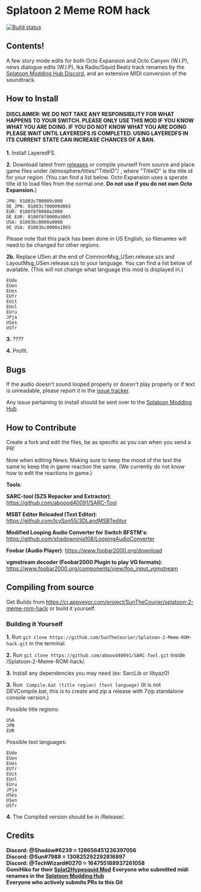 # Splatoon 2 Meme ROM hack
[![Build status](https://ci.appveyor.com/api/projects/status/svijpy7a6uk0ou36?svg=true)](https://ci.appveyor.com/project/SunTheCourier/splatoon-2-meme-rom-hack)

## Contents!

A few story mode edits for both Octo Expansion and Octo Canyon (W.I.P), news dialogue edits (W.I.P), Ika Radio/Squid Beatz track renames by the [Splatoon Modding Hub Discord](https://discordapp.com/invite/Msk4nSj), and an extensive MIDI conversion of the soundtrack.


## How to Install
#### DISCLAIMER: WE DO NOT TAKE ANY RESPONSIBILITY FOR WHAT HAPPENS TO YOUR SWITCH. PLEASE ONLY USE THIS MOD IF YOU KNOW WHAT YOU ARE DOING. IF YOU DO NOT KNOW WHAT YOU ARE DOING PLEASE WAIT UNTIL LAYEREDFS IS COMPLETED. USING LAYEREDFS IN ITS CURRENT STATE CAN INCREASE CHANCES OF A BAN.

****1.**** Install LayeredFS.<br>

****2.**** Download latest from [releases](https://github.com/SunTheCourier/Splatoon-2-Meme-ROM-hack/releases) or compile yourself from source and place game files under /atmosphere/titles/"TitleID"/ , where "TitleID" is the title id for your region. (You can find a list below. Octo Expansion uses a sperate title id to load files from the normal one. **Do not use if you do not own Octo Expansion.**)<br>



    JPN: 01003c700009c000
    OE JPN: 01003c700009d065
    EUR: 0100f8f0000a2000
    OE EUR: 0100f8f0000a3065
    USA: 01003bc0000a0000
    OE USA: 01003bc0000a1065



Please note that this pack has been done in US English, so filenames will need to be changed for other regions.

****2b.**** Replace USen at the end of CommonMsg_USen.release.szs and LayoutMsg_USen.release.szs to your language. You can find a list below of available. (This will not change what language this mod is displayed in.)<br>

```
EUde
EUen
EUes
EUfr
EUit
EUnl
EUru
JPja
USes
USfr
```

****3.**** ????

****4.**** Profit.


## Bugs

If the audio doesn't sound looped properly or doesn't play properly or if text is unreadable, please report it in the [issue tracker](https://github.com/SunTheCourier/Splatoon-2-Meme-ROM-hack/issues).

Any issue pertaining to install should be sent over to the [Splatoon Modding Hub]( https://discord.gg/5k4msvP).


## How to Contribute

Create a fork and edit the files, be as specific as you can when you send a PR!<br>

Note when editing News: Making sure to keep the mood of the text the same to keep the in game reaction the same. (We currently do not know how to edit the reactions in game.)

****Tools****:

****SARC-tool (SZS Repacker and Extractor)****: https://github.com/aboood40091/SARC-Tool

****MSBT Editor Reloaded (Text Editor)****: https://github.com/IcySon55/3DLandMSBTeditor

****Modified Looping Audio Converter for Switch BFSTM's****: https://github.com/shadowninja108/LoopingAudioConverter

****Foobar (Audio Player)****: https://www.foobar2000.org/download

****vgmstream decoder (Foobar2000 Plugin to play VG formats)****: https://www.foobar2000.org/components/view/foo_input_vgmstream


## Compiling from source

Get Builds from https://ci.appveyor.com/project/SunTheCourier/splatoon-2-meme-rom-hack or build it yourself.

### Building it Yourself
****1.**** Run ``` git clone https://github.com/SunTheCourier/Splatoon-2-Meme-ROM-hack.git ``` in the terminal.

****2.**** Run ``` git clone https://github.com/aboood40091/SARC-Tool.git ``` inside /Splatoon-2-Meme-ROM-hack/.

****3.**** Install any dependencies you may need (ex: SarcLib or libyaz0)

****3.**** Run ``` Compile.bat (title region) (text language)``` (It is not DEVCompile.bat, this is to create and zip a release with 7zip standalone console version.)

Possible title regions:
```
USA
JPN
EUR
```

Possible text languages:
```
EUde
EUen
EUes
EUfr
EUit
EUnl
EUru
JPja
USes
USen
USfr
```

****4.**** The Compiled version should be in /Release/.

## Credits

****Discord: @Shadów#6239  = 128656451236397056****<br>
****Discord: @Sun#7988  = 130825292292816897****<br>
****Discord: @TechWizard#0270 = 164755188937261058****<br>
****GomiHiko for their [Splat2Hypesquid Mod](https://github.com/GomiHiko/Splat2Hypesquid)****
****Everyone who submitted midi renames in the**** [**Splatoon Modding Hub**](https://discordapp.com/invite/Msk4nSj)<br>
**Everyone who actively submits PRs to this Git**
